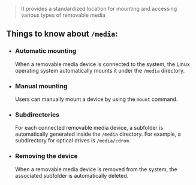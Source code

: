 
> It provides a standardized location for mounting and accessing various types of removable media

## **Things to know about `/media`:**

- ### **Automatic mounting**
    
    When a removable media device is connected to the system, the Linux operating system automatically mounts it under the `/media` directory. 
    
- ### **Manual mounting**
    
    Users can manually mount a device by using the `mount` command. 
    
- ### **Subdirectories**
    
    For each connected removable media device, a subfolder is automatically generated inside the `/media` directory. For example, a subdirectory for optical drives is `/media/cdrom`. 
    
- ### **Removing the device**
    
    When a removable media device is removed from the system, the associated subfolder is automatically deleted.